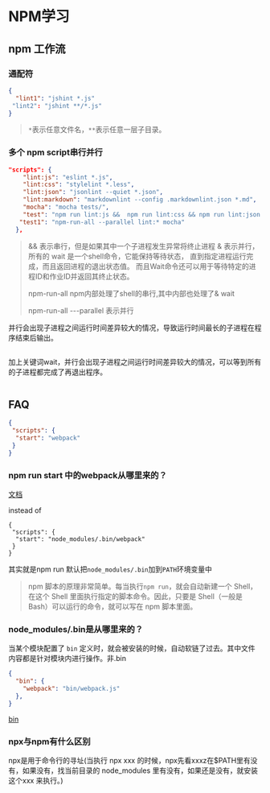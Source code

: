 # NPM学习

## npm 工作流

### 通配符

```json
{
  "lint1": "jshint *.js"
 "lint2": "jshint **/*.js"
}
```

> `*`表示任意文件名，`**`表示任意一层子目录。

### 多个 npm script串行并行

```json
"scripts": {
    "lint:js": "eslint *.js",
    "lint:css": "stylelint *.less",
    "lint:json": "jsonlint --quiet *.json",
    "lint:markdown": "markdownlint --config .markdownlint.json *.md",
    "mocha": "mocha tests/",
    "test": "npm run lint:js &&  npm run lint:css && npm run lint:json && npm run lint:markdown && mocha tests/",
   "test1": "npm-run-all --parallel lint:* mocha"
  },
```

>&& 表示串行，但是如果其中一个子进程发生异常将终止进程
>& 表示并行，所有的
>wait 是一个shell命令，它能保持等待状态， 直到指定进程运行完成，而且返回进程的退出状态值。 而且Wait命令还可以用于等待特定的进程ID和作业ID并返回其终止状态。
>
>npm-run-all npm内部处理了shell的串行,其中内部也处理了& wait
>
>npm-run-all ---parallel 表示并行

并行会出现子进程之间运行时间差异较大的情况，导致运行时间最长的子进程在程序结束后输出。

<img :src="$withBase('/images/npm1.png')">

加上关键词wait，并行会出现子进程之间运行时间差异较大的情况，可以等到所有的子进程都完成了再退出程序。

<img :src="$withBase('/images/npm2.png')">

## FAQ

```json
{
 "scripts": {
  "start": "webpack"
 }
}
```

### npm run start 中的webpack从哪里来的？

[文档](https://docs.npmjs.com/cli/v8/commands/npm-run-script)

instead of

```shell
{
 "scripts": {
  "start": "node_modules/.bin/webpack"
 }
}
```

其实就是npm run 默认把`node_modules/.bin`加到`PATH`环境变量中

>npm 脚本的原理非常简单。每当执行`npm run`，就会自动新建一个 Shell，在这个 Shell 里面执行指定的脚本命令。因此，只要是 Shell（一般是 Bash）可以运行的命令，就可以写在 npm 脚本里面。

### node_modules/.bin是从哪里来的？

当某个模块配置了 `bin` 定义时，就会被安装的时候，自动软链了过去。其中文件内容都是针对模块内进行操作。非.bin

```json
{
  "bin": {
    "webpack": "bin/webpack.js"
  },
}
```

[bin](https://docs.npmjs.com/cli/v6/configuring-npm/package-json#bin)

### npx与npm有什么区别

npx是用于命令行的寻址(当执⾏ npx xxx 的时候，npx先看xxxz在$PATH⾥有没有，如果没有，找当前⽬录的 node_modules ⾥有没有，如果还是没有，就安装这个xxx 来执⾏。)
